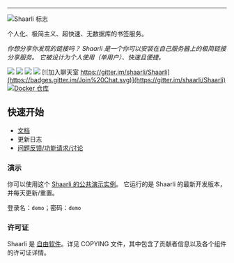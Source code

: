 ---
![Shaarli 标志](doc/md/images/doc-logo.png)

个人化、极简主义、超快速、无数据库的书签服务。

_你想分享你发现的链接吗？_
_Shaarli 是一个你可以安装在自己服务器上的极简链接分享服务。_
_它被设计为个人使用（单用户）、快速且便捷。_

[![](https://img.shields.io/badge/release-v0.14.0-blue.svg)](https://github.com/shaarli/Shaarli/releases/tag/v0.14.0)
[![](https://img.shields.io/badge/master-v0.14.x-blue.svg)](https://github.com/shaarli/Shaarli)
[![](https://github.com/shaarli/Shaarli/actions/workflows/ci.yml/badge.svg)](https://github.com/shaarli/Shaarli/actions)
[![](https://github.com/shaarli/Shaarli/actions/workflows/trivy-release.yml/badge.svg)](https://github.com/shaarli/Shaarli/actions)
[![加入聊天室 https://gitter.im/shaarli/Shaarli](https://badges.gitter.im/Join%20Chat.svg)](https://gitter.im/shaarli/Shaarli)
[![Docker 仓库](https://img.shields.io/docker/pulls/shaarli/shaarli.svg)](https://github.com/shaarli/Shaarli/pkgs/container/shaarli)

## 快速开始

- [文档](https://shaarli.readthedocs.io)
- 更新日志
- [问题反馈/功能请求/讨论](https://github.com/shaarli/Shaarli/issues/)

### 演示

你可以使用这个 [Shaarli 的公共演示实例](https://demo.shaarli.org)。
它运行的是 Shaarli 的最新开发版本，并每天更新/重置。

登录名：`demo`；密码：`demo`

### 许可证

Shaarli 是 [自由软件](http://zh.wikipedia.org/wiki/自由软件)。详见 COPYING 文件，其中包含了贡献者信息以及各个组件的许可证详情。